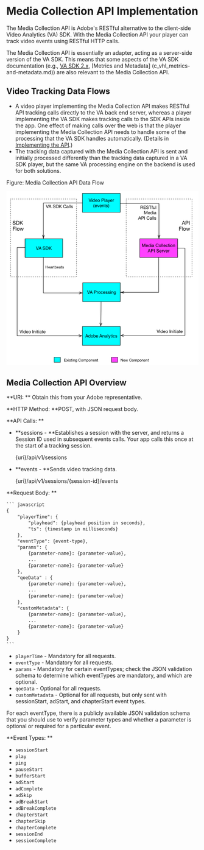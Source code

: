 # Media Collection API Implementation

The Media Collection API is Adobe's RESTful alternative to the client-side
Video Analytics (VA) SDK. With the Media Collection API your player can track
video events using RESTful HTTP calls.

The Media Collection API is essentially an adapter, acting as a server-side
version of the VA SDK. This means that some aspects of the VA SDK
documentation (e.g., [VA SDK 2.x](c_vhl_feature-js.md), [Metrics and Metadata]
(c_vhl_metrics-and-metadata.md)) are also relevant to the Media Collection API.

## **Video Tracking Data Flows**

* A video player implementing the Media Collection API makes RESTful API tracking calls directly to the VA back end server, whereas a player implementing the VA SDK makes tracking calls to the SDK APIs inside the app. One effect of making calls over the web is that the player implementing the Media Collection API needs to handle some of the processing that the VA SDK handles automatically. (Details in [Implementing the API](implement.md).)
* The tracking data captured with the Media Collection API is sent and initially processed differently than the tracking data captured in a VA SDK player, but the same VA processing engine on the backend is used for both solutions. 

Figure: Media Collection API Data Flow

![](../../.gitbook/assets/col_api_overview_simple.png)

## **Media Collection API Overview**

**URI: ** Obtain this from your Adobe representative.

**HTTP Method: **POST, with JSON request body.

**API Calls: **

* **sessions - **Establishes a session with the server, and returns a Session ID used in subsequent events calls. Your app calls this once at the start of a tracking session.
    
    {uri}/api/v1/sessions

* **events - **Sends video tracking data.
    
    {uri}/api/v1/sessions/{session-id}/events

**Request Body: **
    
    ``` javascript
    {
        "playerTime": {
            "playhead": {playhead position in seconds},
            "ts": {timestamp in milliseconds}
        },
        "eventType": {event-type},
        "params": {
            {parameter-name}: {parameter-value},
            ...
            {parameter-name}: {parameter-value}
        },
        "qoeData" : {
            {parameter-name}: {parameter-value},
            ...
            {parameter-name}: {parameter-value}
        },
        "customMetadata": {
            {parameter-name}: {parameter-value},
            ...
            {parameter-name}: {parameter-value}
        }
    }
    ```

* `playerTime` - Mandatory for all requests.
* `eventType` - Mandatory for all requests. 
* `params` - Mandatory for certain eventTypes; check the JSON validation schema to determine which eventTypes are mandatory, and which are optional. 
* `qoeData` - Optional for all requests.
* `customMetadata` - Optional for all requests, but only sent with sessionStart, adStart, and chapterStart event types.

For each eventType, there is a publicly available JSON validation schema that
you should use to verify parameter types and whether a parameter is optional
or required for a particular event.

**Event Types: **

* `sessionStart`
* `play`
* `ping`
* `pauseStart`
* `bufferStart`
* `adStart`
* `adComplete`
* `adSkip`
* `adBreakStart`
* `adBreakComplete`
* `chapterStart`
* `chapterSkip`
* `chapterComplete`
* `sessionEnd`
* `sessionComplete`
